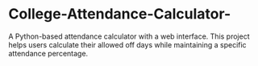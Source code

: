 # College-Attendance-Calculator-
A Python-based attendance calculator with a web interface. This project helps users calculate their allowed off days while maintaining a specific attendance percentage.
